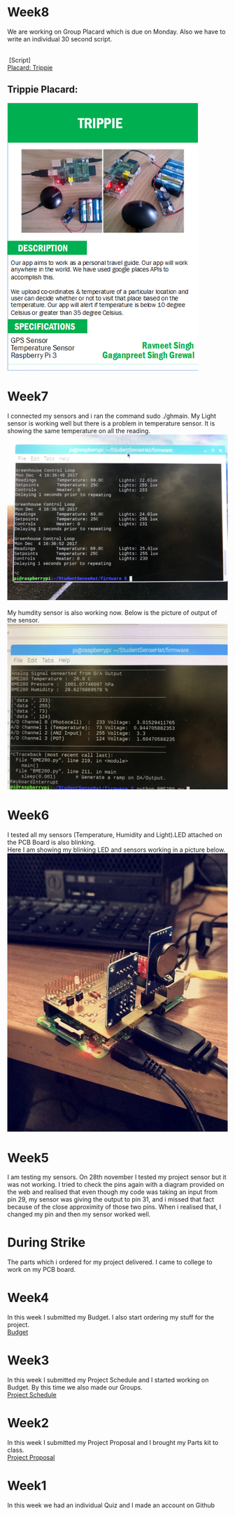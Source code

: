 # Week8
We are working on Group Placard which is due on Monday. Also we have to write an individual 30 second script. 

<br>  [Script]
<br>[Placard: Trippie](https://github.com/GaGanGr3wal/My-Project/blob/master/PlacardTRIPPIE.pub)

## Trippie Placard:
![Alt text](https://github.com/GaGanGr3wal/My-Project/blob/master/TrippiePlacard.jpg?raw=true "TrippiePlacard")<br>

# Week7
I connected my sensors and i ran the command sudo ./ghmain. My Light sensor is working well but there is a problem in temperature sensor. It is showing the same temperature on all the reading.
![Alt text](https://github.com/GaGanGr3wal/My-Project/blob/master/IMG-3528.JPG?raw=true "IMG1")<br>
<br> My humdity sensor is also working now. Below is the picture of output of the sensor.
![Alt text](https://github.com/GaGanGr3wal/My-Project/blob/master/IMG-3529.JPG?raw=true "IMG2")<br>


# Week6
I tested all my sensors (Temperature, Humidity and Light).LED attached on the PCB Board is also blinking.
<br> Here I am showing my blinking LED and sensors working in a picture below.
![Alt text](https://github.com/GaGanGr3wal/My-Project/blob/master/IMG-3527.jpg?raw=true "IMG")<br>

# Week5
I am testing my sensors. On 28th november I tested my project sensor but it was not working. I tried to check the pins again with a diagram provided on the web and realised that even though my code was taking an input from pin 29, my sensor was giving the output to pin 31, and i missed that fact because of the close approximity of those two pins. When i realised that, I changed my pin and then my sensor worked well.

# During Strike
The parts which i ordered for my project delivered. I came to college to work on my PCB board.

# Week4
In this week I submitted my Budget. I also start ordering my stuff for the project.
<br> [Budget](https://github.com/GaGanGr3wal/My-Project/blob/master/new%20doc%202017-11-27%2012.24.02-1.jpg)

# Week3
In this week I submitted my Project Schedule and I started working on Budget. By this time we also made our Groups. 
<br> [Project Schedule](https://github.com/GaGanGr3wal/My-Project/blob/master/Project1(Gant%20Chart).mpp)

# Week2
In this week I submitted my Project Proposal and I brought my Parts kit to class. 
<br> [Project Proposal](https://github.com/GaGanGr3wal/My-Project/blob/master/ProposalContentStudentNameRev02.xlsx)

# Week1
In this week we had an individual Quiz and I made an account on Github

